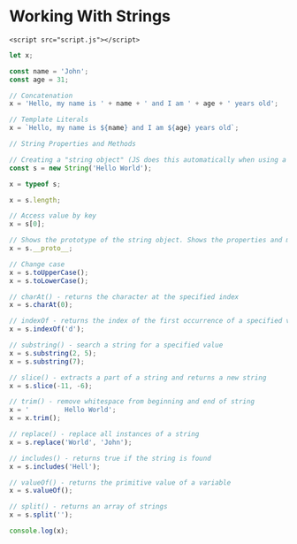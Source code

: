 <!DOCTYPE html>
<html lang="en">
  <head>
    <meta charset="UTF-8" />
    <meta http-equiv="X-UA-Compatible" content="IE=edge" />
    <meta name="viewport" content="width=device-width, initial-scale=1.0" />
    <title>Working With Strings</title>
  </head>
  <body>
    <h1>Working With Strings</h1>

    <script src="script.js"></script>
  </body>
</html>

```js
let x;

const name = 'John';
const age = 31;

// Concatenation
x = 'Hello, my name is ' + name + ' and I am ' + age + ' years old';

// Template Literals
x = `Hello, my name is ${name} and I am ${age} years old`;

// String Properties and Methods

// Creating a "string object" (JS does this automatically when using a propery or method on a primitive string)
const s = new String('Hello World');

x = typeof s;

x = s.length;

// Access value by key
x = s[0];

// Shows the prototype of the string object. Shows the properties and methods
x = s.__proto__;

// Change case
x = s.toUpperCase();
x = s.toLowerCase();

// charAt() - returns the character at the specified index
x = s.charAt(0);

// indexOf - returns the index of the first occurrence of a specified value in a string
x = s.indexOf('d');

// substring() - search a string for a specified value
x = s.substring(2, 5);
x = s.substring(7);

// slice() - extracts a part of a string and returns a new string
x = s.slice(-11, -6);

// trim() - remove whitespace from beginning and end of string
x = '         Hello World';
x = x.trim();

// replace() - replace all instances of a string
x = s.replace('World', 'John');

// includes() - returns true if the string is found
x = s.includes('Hell');

// valueOf() - returns the primitive value of a variable
x = s.valueOf();

// split() - returns an array of strings
x = s.split('');

console.log(x);
```
